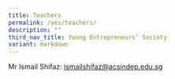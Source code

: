 ```yaml
---
title: Teachers
permalink: /yes/teachers/
description: ""
third_nav_title: Young Entrepreneurs’ Society
variant: markdown
---
```

Mr Ismail Shifaz: [ismailshifaz@acsindep.edu.sg](mailto:ismailshifaz@acsindep.edu.sg)

